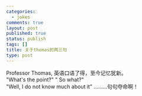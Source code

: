 ```yaml
--- 
categories: 
  - jokes
comments: true
layout: post
published: true
status: publish
tags: []
title: 关于thomas的两三句
type: post
---
```

<div id="msgcns!3725CC0EE38B1F6!1022" class="bvMsg">Professor Thomas, 英语口语了得，至今记忆犹新。<br>"What's the point?" " So what?" <br>"Well, I do not know much about it" .........句句夺命啊！<br>
</div>
